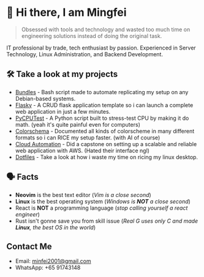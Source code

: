 # 👋 Hi there, I am Mingfei

> Obsessed with tools and technology and wasted too much time on engineering solutions instead of doing the original task.

IT professional by trade, tech enthusiast by passion. Experienced in Server Technology, Linux Administration, and Backend Development.

## 🛠 Take a look at my projects

+  [Bundles](https://github.com/MingFei2001/bundles) -
Bash script made to automate replicating my setup on any Debian-based systems.
+  [Flasky](https://github.com/MingFei2001/flasky) -
A CRUD flask application template so i can launch a complete web application in just a few minutes.
+  [PyCPUTest](https://github.com/MingFei2001/pycputest) -
A Python script built to stress-test CPU by making it do math. (yeah it's quite painful even for computers)
+  [Colorschema](https://github.com/MingFei2001/colorschema) -
Documented all kinds of colorscheme in many different formats so i can RICE my setup faster. (with AI of course)
+  [Cloud Automation](https://github.com/MingFei2001/capstone-website) -
Did a capstone on setting up a scalable and reliable web application with AWS. (Hated their interface ngl)
+  [Dotfiles](https://github.com/MingFei2001/dotfiles) -
Take a look at how i waste my time on ricing my linux desktop.

## 🗣️ Facts
+ **Neovim** is the best text editor (*Vim is a close second*)
+ **Linux** is the best operating system (*Windows is **NOT** a close second*)
+ React is **NOT** a programming language (*stop calling yourself a react engineer*)
+ Rust isn't gonne save you from skill issue (*Real G uses only C and made **Linux**, the best OS in the world*)

## Contact Me
+ Email: minfei2001@gmail.com
+ WhatsApp: +65 91743148

